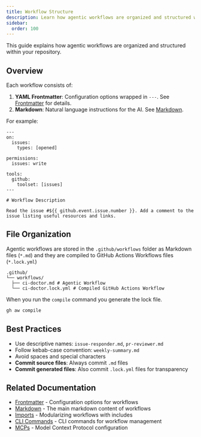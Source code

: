 ```yaml
---
title: Workflow Structure
description: Learn how agentic workflows are organized and structured within your repository, including directory layout and file organization.
sidebar:
  order: 100
---
```


This guide explains how agentic workflows are organized and structured within your repository.

## Overview

Each workflow consists of:

1. **YAML Frontmatter**: Configuration options wrapped in `---`. See [Frontmatter](/gh-aw/reference/frontmatter/) for details.
2. **Markdown**: Natural language instructions for the AI. See [Markdown](/gh-aw/reference/markdown/).

For example:

```aw wrap
---
on:
  issues:
    types: [opened]

permissions:
  issues: write

tools:
  github:
    toolset: [issues]
---

# Workflow Description

Read the issue #${{ github.event.issue.number }}. Add a comment to the issue listing useful resources and links.
```

## File Organization

Agentic workflows are stored in the `.github/workflows` folder as Markdown files (`*.md`)
and they are compiled to GitHub Actions Workflows files (`*.lock.yml`)

```
.github/
└── workflows/
  ├── ci-doctor.md # Agentic Workflow
  └── ci-doctor.lock.yml # Compiled GitHub Actions Workflow
```

When you run the `compile` command you generate the lock file.

```sh
gh aw compile
```

## Best Practices

- Use descriptive names: `issue-responder.md`, `pr-reviewer.md`
- Follow kebab-case convention: `weekly-summary.md`
- Avoid spaces and special characters
- **Commit source files**: Always commit `.md` files
- **Commit generated files**: Also commit `.lock.yml` files for transparency

## Related Documentation

- [Frontmatter](/gh-aw/reference/frontmatter/) - Configuration options for workflows
- [Markdown](/gh-aw/reference/markdown/) - The main markdown content of workflows
- [Imports](/gh-aw/reference/imports/) - Modularizing workflows with includes
- [CLI Commands](/gh-aw/tools/cli/) - CLI commands for workflow management
- [MCPs](/gh-aw/guides/mcps/) - Model Context Protocol configuration
